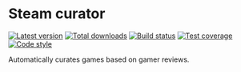 Steam curator
=============

[![Latest version][Version image]][Releases]
[![Total downloads][Downloads image]][Downloads]
[![Build status][Build image]][Build]
[![Test coverage][Coverage image]][Coverage]
[![Code style][Style image]][Style]

Automatically curates games based on gamer reviews.


  [Releases]: https://github.com/250/Steam-curator/releases
  [Version image]: https://poser.pugx.org/250/steam-curator/version "Latest version"
  [Downloads]: https://packagist.org/packages/250/steam-curator
  [Downloads image]: https://poser.pugx.org/250/steam-curator/downloads "Total downloads"
  [Build]: https://github.com/250/Steam-curator/actions/workflows/Curator%20sync.yml
  [Build image]: https://github.com/250/Steam-curator/actions/workflows/Curator%20sync.yml/badge.svg "Build status"
  [Coverage]: https://coveralls.io/github/250/Steam-curator
  [Coverage image]: https://coveralls.io/repos/250/Steam-curator/badge.svg "Test coverage"
  [Style]: https://styleci.io/repos/131283378
  [Style image]: https://styleci.io/repos/131283378/shield?style=flat "Code style"
